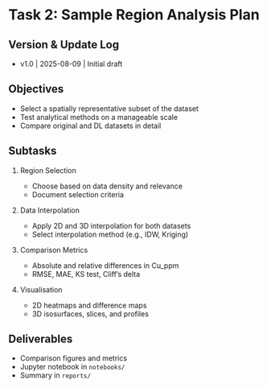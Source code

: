 # Task 2: Sample Region Analysis Plan

## Version & Update Log
- v1.0 | 2025-08-09 | Initial draft

## Objectives
- Select a spatially representative subset of the dataset
- Test analytical methods on a manageable scale
- Compare original and DL datasets in detail

## Subtasks
1. Region Selection
   - Choose based on data density and relevance
   - Document selection criteria

2. Data Interpolation
   - Apply 2D and 3D interpolation for both datasets
   - Select interpolation method (e.g., IDW, Kriging)

3. Comparison Metrics
   - Absolute and relative differences in Cu_ppm
   - RMSE, MAE, KS test, Cliff’s delta

4. Visualisation
   - 2D heatmaps and difference maps
   - 3D isosurfaces, slices, and profiles

## Deliverables
- Comparison figures and metrics
- Jupyter notebook in `notebooks/`
- Summary in `reports/`